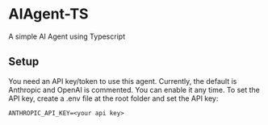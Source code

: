 # AIAgent-TS

A simple AI Agent using Typescript

## Setup

You need an API key/token to use this agent. Currently, the default is Anthropic and OpenAI is commented. You can enable it any time. To set the API key, create a .env file at the root folder and set the API key:

```
ANTHROPIC_API_KEY=<your api key>
```
